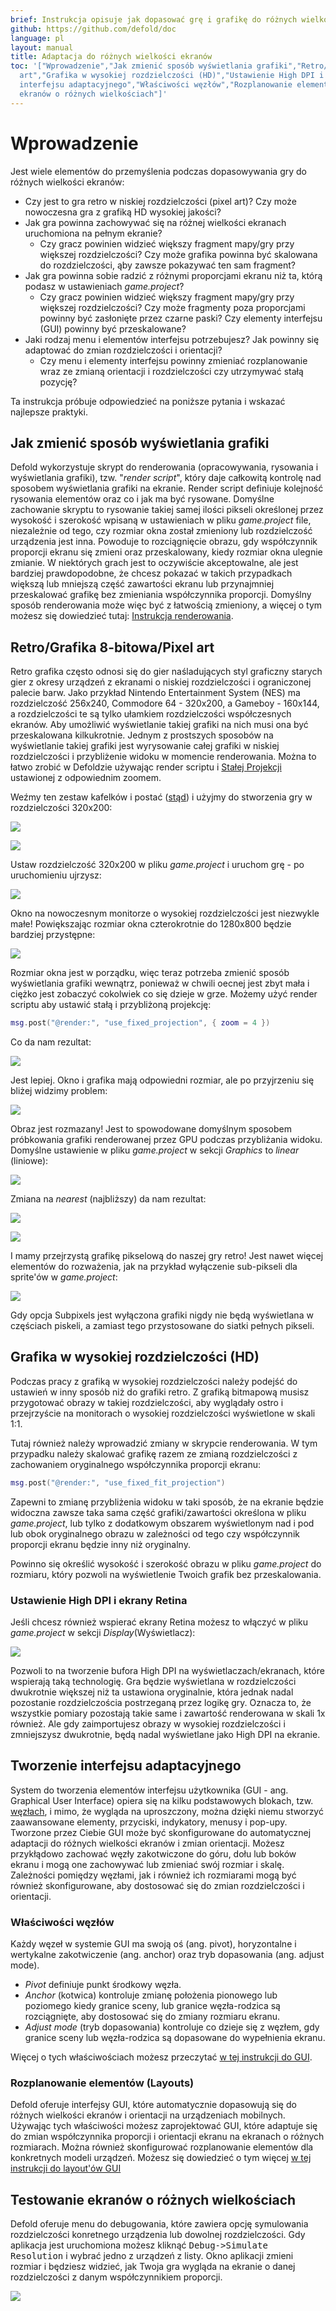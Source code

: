```yaml
---
brief: Instrukcja opisuje jak dopasować grę i grafikę do różnych wielkości ekranów.
github: https://github.com/defold/doc
language: pl
layout: manual
title: Adaptacja do różnych wielkości ekranów
toc: '["Wprowadzenie","Jak zmienić sposób wyświetlania grafiki","Retro/Grafika 8-bitowa/Pixel
  art","Grafika w wysokiej rozdzielczości (HD)","Ustawienie High DPI i ekrany Retina","Tworzenie
  interfejsu adaptacyjnego","Właściwości węzłów","Rozplanowanie elementów (Layouts)","Testowanie
  ekranów o różnych wielkościach"]'
---
```


# Wprowadzenie

Jest wiele elementów do przemyślenia podczas dopasowywania gry do różnych wielkości ekranów:

* Czy jest to gra retro w niskiej rozdzielczości (pixel art)? Czy może nowoczesna gra z grafiką HD wysokiej jakości?
* Jak gra powinna zachowywać się na różnej wielkości ekranach uruchomiona na pełnym ekranie?
  * Czy gracz powinien widzieć większy fragment mapy/gry przy większej rozdzielczości? Czy może grafika powinna być skalowana do rozdzielczości, ąby zawsze pokazywać ten sam fragment?
* Jak gra powinna sobie radzić z różnymi proporcjami ekranu niż ta, którą podasz w ustawieniach *game.project*?
  * Czy gracz powinien widzieć większy fragment mapy/gry przy większej rozdzielczości? Czy może fragmenty poza proporcjami powinny być zasłonięte przez czarne paski? Czy elementy interfejsu (GUI) powinny być przeskalowane?
* Jaki rodzaj menu i elementów interfejsu potrzebujesz? Jak powinny się adaptować do zmian rozdzielczości i orientacji?
  * Czy menu i elementy interfejsu powinny zmieniać rozplanowanie wraz ze zmianą orientacji i rozdzielczości czy utrzymywać stałą pozycję?

Ta instrukcja próbuje odpowiedzieć na poniższe pytania i wskazać najlepsze praktyki.


## Jak zmienić sposób wyświetlania grafiki

Defold wykorzystuje skrypt do renderowania (opracowywania, rysowania i wyświetlania grafiki), tzw. "*render script*", który daje całkowitą kontrolę nad sposobem wyświetlania grafiki na ekranie. Render script definiuje kolejność rysowania elementów oraz co i jak ma być rysowane. Domyślne zachowanie skryptu to rysowanie takiej samej ilości pikseli określonej przez wysokość i szerokość wpisaną w ustawieniach w pliku *game.project* file, niezależnie od tego, czy rozmiar okna został zmieniony lub rozdzielczość urządzenia jest inna. Powoduje to rozciągnięcie obrazu, gdy współczynnik proporcji ekranu się zmieni oraz przeskalowany, kiedy rozmiar okna ulegnie zmianie. W niektórych grach jest to oczywiście akceptowalne, ale  jest bardziej prawdopodobne, że chcesz pokazać w takich przypadkach większą lub mniejszą część zawartości ekranu lub przynajmniej przeskalować grafikę bez zmieniania współczynnika proporcji. Domyślny sposób renderowania może więc być z łatwością zmieniony, a więcej o tym możesz się dowiedzieć tutaj: [Instrukcja renderowania](https://www.defold.com/manuals/render/#default-view-projection).


## Retro/Grafika 8-bitowa/Pixel art

Retro grafika często odnosi się do gier naśladujących styl graficzny starych gier z okresy urządzeń z ekranami o niskiej rozdzielczości i ograniczonej palecie barw. Jako przykład Nintendo Entertainment System (NES) ma rozdzielczość 256x240, Commodore 64 - 320x200, a Gameboy - 160x144, a rozdzielczości te są tylko ułamkiem rozdzielczości współczesnych ekranów. Aby umożliwić wyświetlanie takiej grafiki na nich musi ona być przeskalowana kilkukrotnie. Jednym z prostszych sposobów na wyświetlanie takiej grafiki jest wyrysowanie całej grafiki w niskiej rozdzielczości i przybliżenie widoku w momencie renderowania. Można to łatwo zrobić w Defoldzie używając render scriptu i [Stałej Projekcji](/manuals/render/#fixed-projection) ustawionej z odpowiednim zoomem.

Weźmy ten zestaw kafelków i postać ([stąd](https://ansimuz.itch.io/grotto-escape-game-art-pack)) i użyjmy do stworzenia gry w rozdzielczości 320x200:

![](/manuals/images/screen_size/retro-player.png)

![](/manuals/images/screen_size/retro-tiles.png)

Ustaw rozdzielczość 320x200 w pliku *game.project* i uruchom grę - po uruchomieniu ujrzysz:

![](/manuals/images/screen_size/retro-original_320x200.png)

Okno na nowoczesnym monitorze o wysokiej rozdzielczości jest niezwykle małe! Powiększając rozmiar okna czterokrotnie do 1280x800 będzie bardziej przystępne:

![](/manuals/images/screen_size/retro-original_1280x800.png)

Rozmiar okna jest w porządku, więc teraz potrzeba zmienić sposób wyświetlania grafiki wewnątrz, ponieważ w chwili oecnej jest zbyt mała i ciężko jest zobaczyć cokolwiek co się dzieje w grze. Możemy użyć render scriptu aby ustawić stałą i przybliżoną projekcję:

```Lua
msg.post("@render:", "use_fixed_projection", { zoom = 4 })
```

Co da nam rezultat:

![](/manuals/images/screen_size/retro-zoomed_1280x800.png)

Jest lepiej. Okno i grafika mają odpowiedni rozmiar, ale po przyjrzeniu się bliżej widzimy problem:

![](/manuals/images/screen_size/retro-zoomed_linear.png)

Obraz jest rozmazany! Jest to spowodowane domyślnym sposobem próbkowania grafiki renderowanej przez GPU podczas przybliżania widoku. Domyślne ustawienie w pliku *game.project* w sekcji *Graphics* to *linear* (liniowe):

![](/manuals/images/screen_size/retro-settings_linear.png)

Zmiana na *nearest* (najbliższy) da nam rezultat:

![](/manuals/images/screen_size/retro-settings_nearest.png)

![](/manuals/images/screen_size/retro-zoomed_nearest.png)

I mamy przejrzystą grafikę pikselową do naszej gry retro! Jest nawet więcej elementów do rozważenia, jak na przykład wyłączenie sub-pikseli dla sprite'ów w *game.project*:

![](/manuals/images/screen_size/retro-subpixels.png)

Gdy opcja Subpixels jest wyłączona grafiki nigdy nie będą wyświetlana w częściach piskeli, a zamiast tego przystosowane do siatki pełnych pikseli.

## Grafika w wysokiej rozdzielczości (HD)

Podczas pracy z grafiką w wysokiej rozdzielczości należy podejść do ustawień w inny sposób niż do grafiki retro. Z grafiką bitmapową musisz przygotować obrazy w takiej rozdzielczości, aby wyglądały ostro i przejrzyście na monitorach o wysokiej rozdzielczości wyświetlone w skali 1:1.

Tutaj również należy wprowadzić zmiany w skrypcie renderowania. W tym przypadku należy skalować grafikę razem ze zmianą rozdzielczości z zachowaniem oryginalnego współczynnika proporcji ekranu:

```Lua
msg.post("@render:", "use_fixed_fit_projection")
```

Zapewni to zmianę przybliżenia widoku w taki sposób, że na ekranie będzie widoczna zawsze taka sama część grafiki/zawartości określona w pliku *game.project*, lub tylko z dodatkowym obszarem wyświetlonym nad i pod lub obok oryginalnego obrazu w zależności od tego czy współczynnik proporcji ekranu będzie inny niż oryginalny.

Powinno się określić wysokość i szerokość obrazu w pliku *game.project* do rozmiaru, który pozwoli na wyświetlenie Twoich grafik bez przeskalowania.

### Ustawienie High DPI i ekrany Retina

Jeśli chcesz również wspierać ekrany Retina możesz to włączyć w pliku *game.project* w sekcji *Display*(Wyświetlacz):

![](/manuals/images/screen_size/highdpi-enabled.png)

Pozwoli to na tworzenie bufora High DPI na wyświetlaczach/ekranach, które wspierają taką technologię. Gra będzie wyświetlana w rozdzielczości dwukrotnie większej niż ta ustawiona oryginalnie, która jednak nadal pozostanie rozdzielczościa postrzeganą przez logikę gry. Oznacza to, że wszystkie pomiary pozostają takie same i zawartość renderowana w skali 1x również. Ale gdy zaimportujesz obrazy w wysokiej rozdzielczości i zmniejszysz dwukrotnie, będą nadal wyświetlane jako High DPI na ekranie.


## Tworzenie interfejsu adaptacyjnego

System do tworzenia elementów interfejsu użytkownika (GUI - ang. Graphical User Interface) opiera się na kilku podstawowych blokach, tzw. [węzłach](/pl/manuals/gui/#node-types), i mimo, że wygląda na uproszczony, można dzięki niemu stworzyć zaawansowane elementy, przyciski, indykatory, menusy i pop-upy. Tworzone przez Ciebie GUI może być skonfigurowane do automatycznej adaptacji do różnych wielkości ekranów i zmian orientacji. Możesz przykłądowo zachować węzły zakotwiczone do góru, dołu lub boków ekranu i mogą one zachowywać lub zmieniać swój rozmiar i skalę. Zależności pomiędzy węzłami, jak i również ich rozmiarami mogą być również skonfigurowane, aby dostosować się do zmian rozdzielczości i orientacji.

### Właściwości węzłów

Każdy węzeł w systemie GUI ma swoją oś (ang. pivot), horyzontalne i wertykalne zakotwiczenie (ang. anchor) oraz tryb dopasowania (ang. adjust mode).

* *Pivot* definiuje punkt środkowy węzła.
* *Anchor* (kotwica) kontroluje zmianę położenia pionowego lub poziomego kiedy granice sceny, lub granice węzła-rodzica są rozciągnięte, aby dostosować się do zmiany rozmiaru ekranu.
* *Adjust mode* (tryb dopasowania) kontroluje co dzieje się z węzłem, gdy granice sceny lub węzła-rodzica są dopasowane do wypełnienia ekranu.

Więcej o tych właściwościach możesz przeczytać [w tej instrukcji do GUI](/pl/manuals/gui/#node-properties).

### Rozplanowanie elementów (Layouts)

Defold oferuje interfejsy GUI, które automatycznie dopasowują się do różnych wielkości ekranów i orientacji na urządzeniach mobilnych. Używając tych właściwości możesz zaprojektować GUI, które adaptuje się do zmian współczynnika proporcji i orientacji ekranu na ekranach o różnych rozmiarach. Można również skonfigurować rozplanowanie elementów dla konkretnych modeli urządzeń. Możesz się dowiedzieć o tym więcej [w tej instrukcji do layout'ów GUI](/pl/manuals/gui-layouts/)


## Testowanie ekranów o różnych wielkościach

Defold oferuje menu do debugowania, które zawiera opcję symulowania rozdzielczości konretnego urządzenia lub dowolnej rozdzielczości. Gdy aplikacja jest uruchomiona możesz kliknąć <kbd>Debug->Simulate Resolution</kbd> i wybrać jedno z urządzeń z listy. Okno aplikacji zmieni rozmiar i będziesz widzieć, jak Twoja gra wygląda na ekranie o danej rozdzielczości z danym współczynnikiem proporcji.

![](/manuals/images/screen_size/simulate-resolution.png)